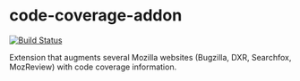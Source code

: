 # code-coverage-addon

[![Build Status](https://travis-ci.org/mozilla/code-coverage-addon.svg?branch=master)](https://travis-ci.org/mozilla/code-coverage-addon)

Extension that augments several Mozilla websites (Bugzilla, DXR, Searchfox, MozReview) with code coverage information.
